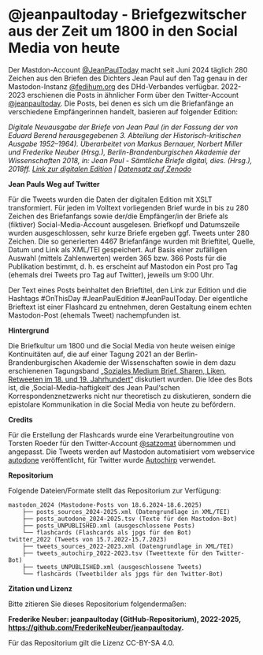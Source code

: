 # @jeanpaultoday - Briefgezwitscher aus der Zeit um 1800 in den Social Media von heute

Der Mastdon-Account [@JeanPaulToday](https://fedihum.org/JeanPaulToday) macht seit Juni 2024 täglich 280 Zeichen aus den Briefen des Dichters Jean Paul auf den Tag genau in der Mastodon-Instanz [@fedihum.org](https://fedihum.org/) des DHd-Verbandes verfügbar. 2022-2023 erschienen die Posts in ähnlicher Form über den Twitter-Account [@jeanpaultoday](https://twitter.com/jeanpaultoday).
Die Posts, bei denen es sich um die Briefanfänge an verschiedene Empfängerinnen handelt, basieren auf folgender Edition:

_Digitale Neuausgabe der Briefe von Jean Paul (in der Fassung der von Eduard Berend herausgegebenen 3. Abteilung der Historisch-kritischen Ausgabe 1952–1964). Überarbeitet von Markus Bernauer, Norbert Miller und Frederike Neuber (Hrsg.), Berlin-Brandenburgischen Akademie der Wissenschaften 2018, in: Jean Paul - Sämtliche Briefe digital, dies. (Hrsg.), 2018ff. [Link zur digitalen Edition](https://www.jeanpaul-edition.de/) | [Datensatz auf Zenodo](https://doi.org/10.5281/zenodo.4109518)_ 


**Jean Pauls Weg auf Twitter**

Für die Tweets wurden die Daten der digitalen Edition mit XSLT transformiert. Für jeden im Volltext vorliegenden Brief wurde in bis zu 280 Zeichen des Briefanfangs sowie der/die Empfänger/in der Briefe als (fiktiver) Social-Media-Account ausgelesen. Briefkopf und Datumszeile wurden ausgeschlossen, sehr kurze Briefe ergeben ggf. Tweets unter 280 Zeichen. Die so generierten 4467 Briefanfänge wurden mit Brieftitel, Quelle, Datum und Link als XML/TEI gespeichert. Auf Basis einer zufälligen Auswahl (mittels Zahlenwerten) werden 365 bzw. 366 Posts für die Publikation bestimmt, d. h. es erscheint auf Mastodon ein Post pro Tag (ehemals drei Tweets pro Tag auf Twitter), jeweils um 9:00 Uhr.

Der Text eines Posts beinhaltet den Brieftitel, den Link zur Edition und die Hashtags #OnThisDay #JeanPaulEdition #JeanPaulToday. Der eigentliche Brieftext ist einer Flashcard zu entnehmen, deren Gestaltung einem echten Mastodon-Post (ehemals Tweet) nachempfunden ist. 

**Hintergrund**

Die Briefkultur um 1800 und die Social Media von heute weisen einige Kontinuitäten auf, die auf einer Tagung 2021 an der Berlin-Brandenburgischen Akademie der Wissenschaften sowie in dem dazu erschienenen Tagungsband [„Soziales Medium Brief. Sharen, Liken, Retweeten im 18. und 19. Jahrhundert“](https://www.herder.de/wissen/shop/p8/86909-soziales-medium-brief-gebundene-ausgabe/) diskutiert wurden. Die Idee des Bots ist, die ‚Social-Media-haftigkeit‘ des Jean Paul‘schen Korrespondenznetzwerks nicht nur theoretisch zu diskutieren, sondern die epistolare Kommunikation in die Social Media von heute zu befördern. 

**Credits**

Für die Erstellung der Flashcards wurde eine Verarbeitungroutine von Torsten Roeder für den Twitter-Account [@satzomat](https://twitter.com/satzomat/) übernommen und angepasst. Die Tweets werden auf Mastodon automatisiert vom webservice [autodone](https://autodone.idh.uni-koeln.de/) veröffentlicht, für Twitter wurde [Autochirp](https://autochirp.spinfo.uni-koeln.de/) verwendet.

**Repositorium**

Folgende Dateien/Formate stellt das Repositorium zur Verfügung:

```
mastodon_2024 (Mastodone-Posts von 18.6.2024-18.6.2025)
    ├── posts_sources_2024-2025.xml (Datengrundlage in XML/TEI) 
    ├── posts_autodone_2024-2025.tsv (Texte für den Mastodon-Bot)
    ├── posts_UNPUBLISHED.xml (ausgeschlossene Posts)
    └── flashcards (Flashcards als jpgs für den Bot)
twitter_2022 (Tweets von 15.7.2022-15.7.2023)
    ├── tweets_sources_2022-2023.xml (Datengrundlage in XML/TEI) 
    ├── tweets_autochirp_2022-2023.tsv (Tweettexte für den Twitter-Bot)
    ├── tweets_UNPUBLISHED.xml (ausgeschlossene Tweets)
    └── flashcards (Tweetbilder als jpgs für den Twitter-Bot)

```

**Zitation und Lizenz**

Bitte zitieren Sie dieses Repositorium folgendermaßen:

**Frederike Neuber: jeanpaultoday (GitHub-Repositorium), 2022-2025, https://github.com/FrederikeNeuber/jeanpaultoday.**

Für das Repositorium gilt die Lizenz CC-BY-SA 4.0.






